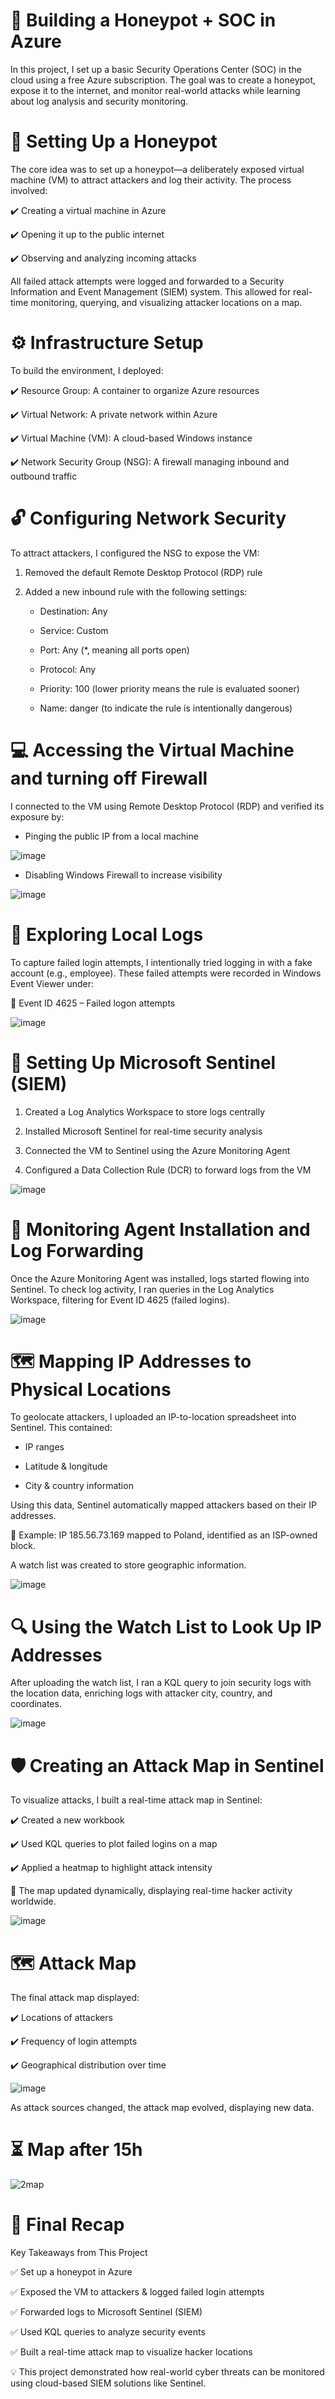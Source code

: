 # 🚀 Building a Honeypot + SOC in Azure

In this project, I set up a basic Security Operations Center (SOC) in the cloud using a free Azure subscription. 
The goal was to create a honeypot, expose it to the internet, and monitor real-world attacks while learning about log analysis and security monitoring.

# 🍯 Setting Up a Honeypot

The core idea was to set up a honeypot—a deliberately exposed virtual machine (VM) to attract attackers and log their activity. The process involved:

✔️ Creating a virtual machine in Azure

✔️ Opening it up to the public internet

✔️ Observing and analyzing incoming attacks

All failed attack attempts were logged and forwarded to a Security Information and Event Management (SIEM) system. This allowed for real-time monitoring, querying, and visualizing attacker locations on a map.

# ⚙️  Infrastructure Setup

To build the environment, I deployed:

✔️ Resource Group: A container to organize Azure resources

✔️ Virtual Network: A private network within Azure

✔️ Virtual Machine (VM): A cloud-based Windows instance

✔️ Network Security Group (NSG): A firewall managing inbound and outbound traffic

# 🔓 Configuring Network Security

To attract attackers, I configured the NSG to expose the VM:

1. Removed the default Remote Desktop Protocol (RDP) rule

2. Added a new inbound rule with the following settings:

    - Destination: Any
    
    - Service: Custom
    
    - Port: Any (*, meaning all ports open)
    
    - Protocol: Any
    
    - Priority: 100 (lower priority means the rule is evaluated sooner)
    
    - Name: danger (to indicate the rule is intentionally dangerous)

# 💻 Accessing the Virtual Machine and turning off Firewall

I connected to the VM using Remote Desktop Protocol (RDP) and verified its exposure by:

- Pinging the public IP from a local machine

![image](https://github.com/user-attachments/assets/5c17ae64-2242-43aa-a803-232e19c5a475)

- Disabling Windows Firewall to increase visibility

![image](https://github.com/user-attachments/assets/37695435-e6a3-4a11-8f21-a1789c3dfc78)

# 📝 Exploring Local Logs

To capture failed login attempts, I intentionally tried logging in with a fake account (e.g., employee). These failed attempts were recorded in Windows Event Viewer under:

📌 Event ID 4625 – Failed logon attempts

![image](https://github.com/user-attachments/assets/9f7b17c1-46f6-4c13-bd94-6c0d0c82c6d6)

# 🚨 Setting Up Microsoft Sentinel (SIEM)

1. Created a Log Analytics Workspace to store logs centrally

2. Installed Microsoft Sentinel for real-time security analysis

3. Connected the VM to Sentinel using the Azure Monitoring Agent

4. Configured a Data Collection Rule (DCR) to forward logs from the VM

![image](https://github.com/user-attachments/assets/6a97e106-80dd-41ef-b6eb-d6c35b0f016e)

# 📡 Monitoring Agent Installation and Log Forwarding

Once the Azure Monitoring Agent was installed, logs started flowing into Sentinel. To check log activity, I ran queries in the Log Analytics Workspace, filtering for Event ID 4625 (failed logins).

![image](https://github.com/user-attachments/assets/44a7e76e-2680-4601-a747-ec1619688278)

# 🗺️ Mapping IP Addresses to Physical Locations

To geolocate attackers, I uploaded an IP-to-location spreadsheet into Sentinel. This contained:

- IP ranges
  
- Latitude & longitude
  
- City & country information
  
Using this data, Sentinel automatically mapped attackers based on their IP addresses.

📌 Example: IP 185.56.73.169 mapped to Poland, identified as an ISP-owned block.

A watch list was created to store geographic information. 

![image](https://github.com/user-attachments/assets/6714c5ee-66d4-41db-87b2-20af0842d63d)

# 🔍 Using the Watch List to Look Up IP Addresses

After uploading the watch list, I ran a KQL query to join security logs with the location data, enriching logs with attacker city, country, and coordinates.

![image](https://github.com/user-attachments/assets/bec68670-b521-4b08-a6ee-a13588f08b9d)

# 🛡️ Creating an Attack Map in Sentinel 

To visualize attacks, I built a real-time attack map in Sentinel:

✔️ Created a new workbook

✔️ Used KQL queries to plot failed logins on a map

✔️ Applied a heatmap to highlight attack intensity

📌 The map updated dynamically, displaying real-time hacker activity worldwide.

![image](https://github.com/user-attachments/assets/5ece9dee-5856-4ded-8331-4d5ff124e2d4)

# 🗺️ Attack Map

The final attack map displayed:

✔️ Locations of attackers

✔️ Frequency of login attempts

✔️ Geographical distribution over time

![image](https://github.com/user-attachments/assets/4bd5c47d-6e8d-4bf2-8070-24d4c294e037)

As attack sources changed, the attack map evolved, displaying new data.

# ⏳ Map after 15h

![2map](https://github.com/user-attachments/assets/d1aa2d0e-7a02-43cf-bddb-56181350dedd)


# 📝 Final Recap

Key Takeaways from This Project

✅ Set up a honeypot in Azure

✅ Exposed the VM to attackers & logged failed login attempts

✅ Forwarded logs to Microsoft Sentinel (SIEM)

✅ Used KQL queries to analyze security events

✅ Built a real-time attack map to visualize hacker locations

💡 This project demonstrated how real-world cyber threats can be monitored using cloud-based SIEM solutions like Sentinel. 


